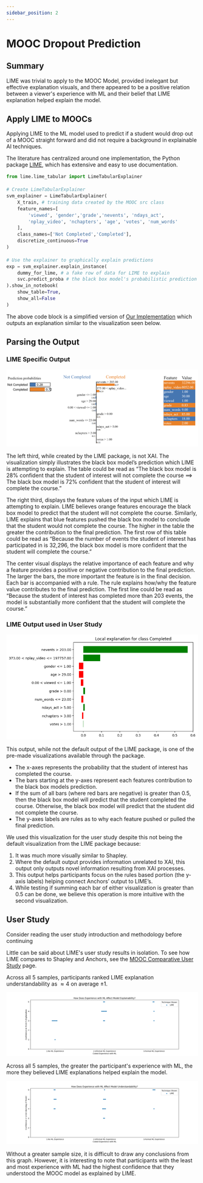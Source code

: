 ```yaml
---
sidebar_position: 2
---
```


# MOOC Dropout Prediction

## Summary

LIME was trivial to apply to the MOOC Model, provided inelegant but effective explanation visuals, and there appeared to be a positive relation between a viewer's experience with ML and their belief that LIME explanation helped explain the model.

## Apply LIME to MOOCs

Applying LIME to the ML model used to predict if a student would drop out of a MOOC straight forward and did not require a background in explainable AI techniques.

The literature has centralized around one implementation, the Python package [LIME](https://pypi.org/project/lime/), which has extensive and easy to use documentation.

```Python
from lime.lime_tabular import LimeTabularExplainer

# Create LimeTabularExplainer
svm_explainer = LimeTabularExplainer(
    X_train, # training data created by the MOOC src class
    feature_names=[
        'viewed', 'gender','grade','nevents', 'ndays_act',
        'nplay_video', 'nchapters', 'age', 'votes', 'num_words'
    ],
    class_names=['Not Completed','Completed'],
    discretize_continuous=True
)

# Use the explainer to graphically explain predictions
exp = svm_explainer.explain_instance(
    dummy_for_lime, # a fake row of data for LIME to explain
    svc.predict_proba # the black box model's probabilistic prediction method
).show_in_notebook(
    show_table=True,
    show_all=False
)
```

The above code block is a simplified version of [Our Implementation](https://github.com/cosmcbun/Explainable-Ai-Comps-2024/blob/62e136607f3b66106fd09fd558feb38f4834419a/MOOC/LIME/BasicExampleOfUsingLIMEOnMOOCDataset.ipynb) which outputs an explanation similar to the visualization seen below.

## Parsing the Output

### LIME Specific Output

![LIME Specific Output](./HTML%20Output.png)

The left third, while created by the LIME package, is not XAI. The visualization simply illustrates the black box model’s prediction which LIME is attempting to explain. The table could be read as “The black box model is 28% confident that the student of interest will not complete the course $\implies$ The black box model is 72% confident that the student of interest will complete the course.”

The right third, displays the feature values of the input which LIME is attempting to explain. LIME believes orange features encourage the black box model to predict that the student will not complete the course. Similarly, LIME explains that blue features pushed the black box model to conclude that the student would not complete the course. The higher in the table the greater the contribution to the final prediction. The first row of this table could be read as “Because the number of events the student of interest has participated in is 32,296, the black box model is more confident that the student will complete the course.”

The center visual displays the relative importance of each feature and why a feature provides a positive or negative contribution to the final prediction. The larger the bars, the more important the feature is in the final decision. Each bar is accompanied with a rule. The rule explains how/why the feature value contributes to the final prediction. The first line could be read as “Because the student of interest has completed more than 203 events, the model is substantially more confident that the student will complete the course.”

### LIME Output used in User Study

![LIME Output used in User Study](./X_complete3.png)

This output, while not the default output of the LIME package, is one of the pre-made visualizations available through the package.

- The x-axes represents the probability that the student of interest has completed the course.
- The bars starting at the y-axes represent each features contribution to the black box models prediction.
- If the sum of all bars (where red bars are negative) is greater than 0.5, then the black box model will predict that the student completed the course. Otherwise, the black box model will predict that the student did not complete the course.
- The y-axes labels are rules as to why each feature pushed or pulled the final prediction.

We used this visualization for the user study despite this not being the default visualization from the LIME package because:

1. It was much more visually similar to Shapley.
2. Where the default output provides information unrelated to XAI, this output only outputs novel information resulting from XAI processes.
3. This output helps participants focus on the rules based portion (the y-axis labels) helping connect Anchors’ output to LIME’s.
4. While testing if summing each bar of either visualization is greater than 0.5 can be done, we believe this operation is more intuitive with the second visualization.

## User Study

Consider reading the user study introduction and methodology before continuing

Little can be said about LIME's user study results in isolation. To see how LIME compares to Shapley and Anchors, see the [MOOC Comparative User Study](../User%20Study/MOOC%20-%20Comparative%20Results.md) page.

Across all 5 samples, participants ranked LIME explanation understandability as $\approx4$ on average $\pm 1$.

![Sample All LIME - How Does Experience with ML Affect Model Explainability.png](./Sample%20All%20LIME%20-%20How%20Does%20Experience%20with%20ML%20Affect%20Model%20Explainability.png)

Across all 5 samples, the greater the participant's experience with ML, the more they believed LIME explanations helped explain the model.

![Sample All LIME - How Does Experience with ML Affect Model Understandability](./Sample%20All%20LIME%20-%20How%20Does%20Experience%20with%20ML%20Affect%20Model%20Understandability.png)

Without a greater sample size, it is difficult to draw any conclusions from this graph. However, it is interesting to note that participants with the least and most experience with ML had the highest confidence that they understood the MOOC model as explained by LIME.
